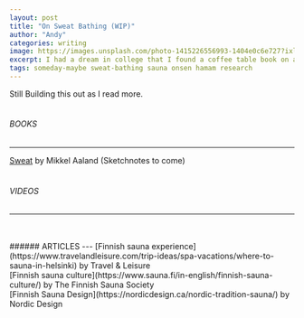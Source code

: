 ```yaml
---
layout: post
title: "On Sweat Bathing (WIP)"
author: "Andy"
categories: writing
image: https://images.unsplash.com/photo-1415226556993-1404e0c6e727?ixlib=rb-1.2.1&ixid=eyJhcHBfaWQiOjEyMDd9&auto=format&fit=crop&w=396&q=80
excerpt: I had a dream in college that I found a coffee table book on a photo documentation of wine spa resorts in snowy mountains. Like an alcohol onsen. It's been years and I still find the idea alluring. Below are my resources for bathing across many cultures.
tags: someday-maybe sweat-bathing sauna onsen hamam research
---
```


Still Building this out as I read more.
<br>
<br>
###### BOOKS
---
[Sweat](https://www.mikkelaaland.com/sweat.html) by Mikkel Aaland (Sketchnotes to come)
<br>
<br>
###### VIDEOS
---
<br>
<br>
###### ARTICLES
---
[Finnish sauna experience](https://www.travelandleisure.com/trip-ideas/spa-vacations/where-to-sauna-in-helsinki) by Travel & Leisure
<br>
[Finnish sauna culture](https://www.sauna.fi/in-english/finnish-sauna-culture/) by The Finnish Sauna Society
<br>
[Finnish Sauna Design](https://nordicdesign.ca/nordic-tradition-sauna/) by Nordic Design
<br>
